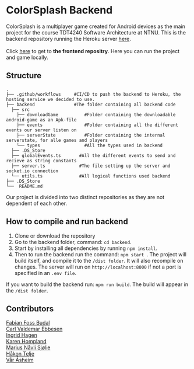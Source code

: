 # ColorSplash Backend

ColorSplash is a multiplayer game created for Android devices as the main project for the course TDT4240 Software Architecture at NTNU.
This is the backend repository running the Heroku server [here](https://color-splash.herokuapp.com/). <br/><br/>
Click [here](https://github.com/FabianFoss/color-splash-frontend) to get to **the frontend repositry**. Here you can run the project and game locally.

## Structure

```
.
├── .github/workflows     #CI/CD to push the backend to Heroku, the hosting service we decided to use.
├── backend               #The folder containing all backend code
  ├── src
    ├── downloadGame          #Folder containing the downloadable android-game as an Apk-file
    ├── events                #Folder containing all the different events our server listen on
    ├── serverState           #Folder containing the internal serverstate, for alle games and players
    └── types                 #All the types used in backend
  ├── .DS_Store
  ├── globalEvents.ts       #All the different events to send and recieve as string constants
  ├── server.ts             #The file setting up the server and socket.io connection
  └── utils.ts              #All logical functions used backend
├── .DS_Store
└──  README.md
```

Our project is divided into two distinct repositories as they are not dependent of each other.

## How to compile and run backend

1. Clone or download the repository
2. Go to the backend folder, command: `cd backend`.
3. Start by installing all dependencies by running `npm install`.
4. Then to run the backend run the command: `npm start `. The project will build itself, and compile it to the `/dist folder`. It will also recompile on changes. The server will run on `http://localhost:8000` if not a port is specified in an `.env file`.

If you want to build the backend run: `npm run build`. The build will appear in the `/dist folder`.

## Contributors

[Fabian Foss Budal](https://github.com/FabianFoss)<br>
[Carl Valdemar Ebbesen](https://github.com/Carlvebbesen)<br>
[Ingrid Hagen](https://github.com/hageningrid)<br>
[Karen Hompland](https://github.com/karenhompland)<br>
[Marius Nåvli Sjølie](https://github.com/mariussjolie)<br>
[Håkon Telje](https://github.com/vaarantnu)<br>
[Vår Åsheim](https://github.com/haakonte)<br>
